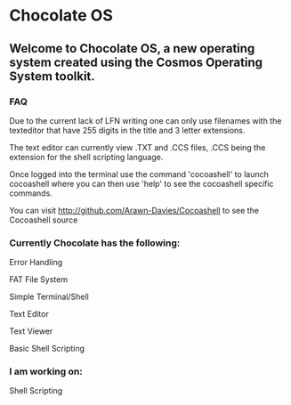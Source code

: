 # Chocolate OS

## Welcome to Chocolate OS, a new operating system created using the Cosmos Operating System toolkit.

### FAQ

Due to the current lack of LFN writing one can only use filenames with the texteditor
that have 255 digits in the title and 3 letter extensions. 

The text editor can currently view .TXT and .CCS files, .CCS being the extension for the shell scripting language.

Once logged into the terminal use the command 'cocoashell' to launch cocoashell
where you can then use 'help' to see the cocoashell specific commands.

You can visit http://github.com/Arawn-Davies/Cocoashell to see the Cocoashell source

### Currently Chocolate has the following:

Error Handling

FAT File System

Simple Terminal/Shell

Text Editor

Text Viewer

Basic Shell Scripting


### I am working on:

Shell Scripting
